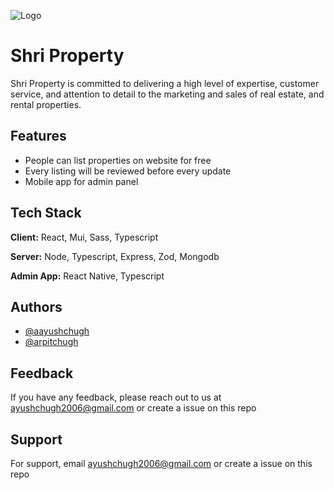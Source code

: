 ![Logo](https://shriproperty.com/images/logo/logo.png)

# Shri Property

Shri Property is committed to delivering a high level of expertise, customer service, and attention to detail to the marketing and sales of real estate, and rental properties.

## Features

-   People can list properties on website for free
-   Every listing will be reviewed before every update
-   Mobile app for admin panel

## Tech Stack

**Client:** React, Mui, Sass, Typescript

**Server:** Node, Typescript, Express, Zod, Mongodb

**Admin App:** React Native, Typescript

## Authors

-   [@aayushchugh](https://www.github.com/aayushchugh)
-   [@arpitchugh](https://www.github.com/arpitchugh)

## Feedback

If you have any feedback, please reach out to us at ayushchugh2006@gmail.com
or create a issue on this repo

## Support

For support, email ayushchugh2006@gmail.com or create a issue on this repo
